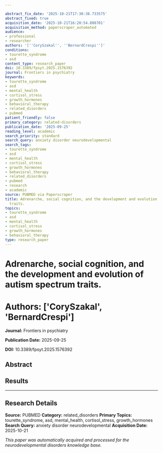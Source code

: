 ```yaml
---

abstract_fix_date: '2025-10-21T17:30:38.733575'
abstract_fixed: true
acquisition_date: '2025-10-21T16:20:54.808701'
acquisition_method: paperscraper_automated
audience:
- professional
- researcher
authors: '[''CorySzakal'', ''BernardCrespi'']'
conditions:
- tourette_syndrome
- asd
content_type: research_paper
doi: 10.3389/fpsyt.2025.1576392
journal: Frontiers in psychiatry
keywords:
- tourette_syndrome
- asd
- mental_health
- cortisol_stress
- growth_hormones
- behavioral_therapy
- related_disorders
- pubmed
patient_friendly: false
primary_category: related-disorders
publication_date: '2025-09-25'
reading_level: academic
search_priority: standard
search_query: anxiety disorder neurodevelopmental
search_tags:
- tourette_syndrome
- asd
- mental_health
- cortisol_stress
- growth_hormones
- behavioral_therapy
- related_disorders
- pubmed
- research
- academic
source: PUBMED via Paperscraper
title: Adrenarche, social cognition, and the development and evolution of autism spectrum
  traits.
topics:
- tourette_syndrome
- asd
- mental_health
- cortisol_stress
- growth_hormones
- behavioral_therapy
type: research_paper
---
```




# Adrenarche, social cognition, and the development and evolution of autism spectrum traits.

# **Authors:** ['CorySzakal', 'BernardCrespi']

**Journal:** Frontiers in psychiatry

**Publication Date:** 2025-09-25

**DOI:** 10.3389/fpsyt.2025.1576392

## Abstract

## Results

---

## Research Details

**Source:** PUBMED
**Category:** related_disorders
**Primary Topics:** tourette_syndrome, asd, mental_health, cortisol_stress, growth_hormones
**Search Query:** anxiety disorder neurodevelopmental
**Acquisition Date:** 2025-10-21

*This paper was automatically acquired and processed for the neurodevelopmental disorders knowledge base.*
